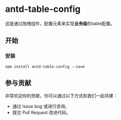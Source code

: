 # antd-table-config

这是通过拖拽组件，配置元素来实现**业务级**的table配置。

## 开始

### 安装

```
npm install antd-table-config --save
```

## 参与贡献

非常欢迎你的贡献，你可以通过以下方式和我们一起共建：

- 通过 Issue bug 或进行咨询。
- 提交 Pull Request 改进代码。

